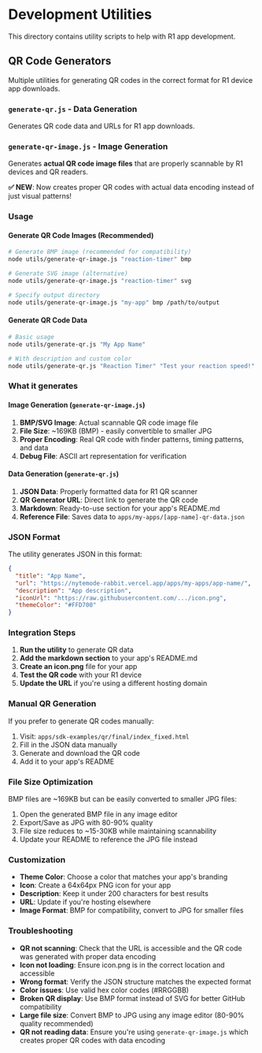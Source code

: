 # Development Utilities

This directory contains utility scripts to help with R1 app development.

## QR Code Generators

Multiple utilities for generating QR codes in the correct format for R1 device app downloads.

### `generate-qr.js` - Data Generation
Generates QR code data and URLs for R1 app downloads.

### `generate-qr-image.js` - Image Generation
Generates **actual QR code image files** that are properly scannable by R1 devices and QR readers.

**✅ NEW**: Now creates proper QR codes with actual data encoding instead of just visual patterns!

### Usage

#### Generate QR Code Images (Recommended)

```bash
# Generate BMP image (recommended for compatibility)
node utils/generate-qr-image.js "reaction-timer" bmp

# Generate SVG image (alternative)
node utils/generate-qr-image.js "reaction-timer" svg

# Specify output directory
node utils/generate-qr-image.js "my-app" bmp /path/to/output
```

#### Generate QR Code Data

```bash
# Basic usage
node utils/generate-qr.js "My App Name"

# With description and custom color
node utils/generate-qr.js "Reaction Timer" "Test your reaction speed!" "#FFD700"
```

### What it generates

#### Image Generation (`generate-qr-image.js`)

1. **BMP/SVG Image**: Actual scannable QR code image file
2. **File Size**: ~169KB (BMP) - easily convertible to smaller JPG
3. **Proper Encoding**: Real QR code with finder patterns, timing patterns, and data
4. **Debug File**: ASCII art representation for verification

#### Data Generation (`generate-qr.js`)

1. **JSON Data**: Properly formatted data for R1 QR scanner
2. **QR Generator URL**: Direct link to generate the QR code
3. **Markdown**: Ready-to-use section for your app's README.md
4. **Reference File**: Saves data to `apps/my-apps/[app-name]-qr-data.json`

### JSON Format

The utility generates JSON in this format:
```json
{
  "title": "App Name",
  "url": "https://nytemode-rabbit.vercel.app/apps/my-apps/app-name/",
  "description": "App description",
  "iconUrl": "https://raw.githubusercontent.com/.../icon.png",
  "themeColor": "#FFD700"
}
```

### Integration Steps

1. **Run the utility** to generate QR data
2. **Add the markdown section** to your app's README.md
3. **Create an icon.png** file for your app
4. **Test the QR code** with your R1 device
5. **Update the URL** if you're using a different hosting domain

### Manual QR Generation

If you prefer to generate QR codes manually:

1. Visit: `apps/sdk-examples/qr/final/index_fixed.html`
2. Fill in the JSON data manually
3. Generate and download the QR code
4. Add it to your app's README

### File Size Optimization

BMP files are ~169KB but can be easily converted to smaller JPG files:

1. Open the generated BMP file in any image editor
2. Export/Save as JPG with 80-90% quality
3. File size reduces to ~15-30KB while maintaining scannability
4. Update your README to reference the JPG file instead

### Customization

- **Theme Color**: Choose a color that matches your app's branding
- **Icon**: Create a 64x64px PNG icon for your app
- **Description**: Keep it under 200 characters for best results
- **URL**: Update if you're hosting elsewhere
- **Image Format**: BMP for compatibility, convert to JPG for smaller files

### Troubleshooting

- **QR not scanning**: Check that the URL is accessible and the QR code was generated with proper data encoding
- **Icon not loading**: Ensure icon.png is in the correct location and accessible
- **Wrong format**: Verify the JSON structure matches the expected format
- **Color issues**: Use valid hex color codes (#RRGGBB)
- **Broken QR display**: Use BMP format instead of SVG for better GitHub compatibility
- **Large file size**: Convert BMP to JPG using any image editor (80-90% quality recommended)
- **QR not reading data**: Ensure you're using `generate-qr-image.js` which creates proper QR codes with data encoding
